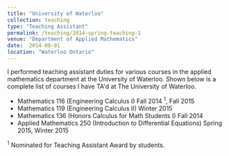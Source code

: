 ```yaml
---
title: "University of Waterloo"
collection: teaching
type: "Teaching Assistant"
permalink: /teaching/2014-spring-teaching-1
venue: "Department of Applied Mathematics"
date:  2014-09-01
location: "Waterloo Ontario"
---
```


I performed teaching assistant duties for various courses in the applied mathematics department at the University of Waterloo.  Shown below is a complete list of courses I have TA'd at The University of Waterloo.



* Mathematics 116 (Engineering Calculus I) Fall 2014 <sup>1</sup>, Fall 2015
* Mathematics 119 (Engineering Calculus II) Winter 2015
* Mathematics 136 (Honors Calculus for Math Students I) Fall 2014
* Applied Mathematics 250 (Introduction to Differential Equations) Spring 2015, Winter 2015

<sup>1</sup> Nominated for Teaching Assistant Award by students.